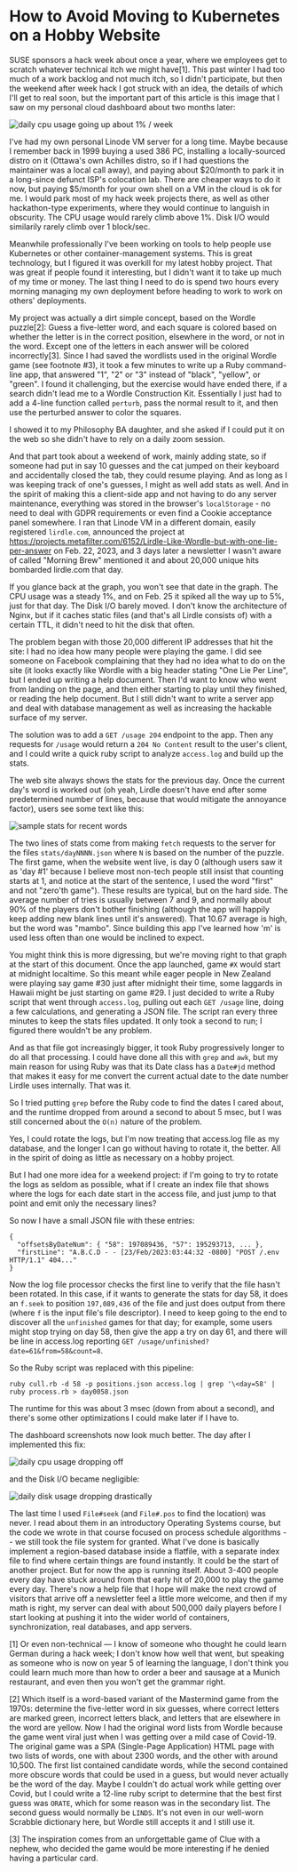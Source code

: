 # How to Avoid Moving to Kubernetes on a Hobby Website

SUSE sponsors a hack week about once a year, where we employees get to scratch whatever technical itch we might have[1].
This past winter I had too much of a work backlog and not much itch, so I didn't participate, but then the weekend after
week hack I got struck with an idea, the details of which I'll get to real soon, but the important part of this article
is this image that I saw on my personal cloud dashboard about two months later:

![daily cpu usage going up about 1% / week](../assets/images/screenshots/last-month-climbing-before.png)

I've had my own personal Linode VM server for a long time. Maybe because I remember back in 1999 buying a used 386 PC, installing a locally-sourced
distro on it (Ottawa's own Achilles distro, so if I had questions the maintainer was a local call away), and paying about $20/month
to park it in a long-since defunct ISP's colocation lab. There are cheaper ways to do it now,
but paying $5/month for your own shell on a VM in the cloud is ok for me. I would park most of my hack week projects there, as well as other
hackathon-type experiments, where they would continue to languish in obscurity.  The CPU usage would rarely climb above 1%.
Disk I/O would similarily rarely climb over 1 block/sec.

Meanwhile professionally I've been working on tools to help people use Kubernetes or other container-management systems.
This is great technology, but I figured it was overkill for my latest hobby project. That was great if people found it interesting,
but I didn't want it to take up much of my time or money. The last thing I need to do is spend two hours every morning managing
my own deployment before heading to work to work on others' deployments.

My project was actually a dirt simple concept, based on the Wordle puzzle[2]: Guess a five-letter word, and each square is colored based on whether the letter is
in the correct position, elsewhere in the word, or not in the word. Except one of the letters in each answer will be colored incorrectly[3]. Since I had saved the 
wordlists used in the original Wordle game (see footnote #3), it took a few minutes to write up a Ruby command-line app, that answered "1", "2" or "3" instead
of "black", "yellow", or "green". I found it challenging, but the exercise would have ended there, if a search didn't lead me to a Wordle Construction Kit.
Essentially I just had to add a 4-line function called `perturb`, pass the normal result to it, and then use the perturbed answer to color the squares.

I showed it to my Philosophy BA daughter, and she asked if I could put it on the web so she didn't have to rely on a daily zoom session.

And that part took about a weekend of work, mainly adding state, so if someone had put in say 10 guesses and the cat jumped on their keyboard and accidentally closed the tab,
they could resume playing. And as long as I was keeping track of one's guesses, I might as well add stats as well. And in the spirit of 
making this a client-side app and not having to do any server maintenance, everything was stored in the browser's `localStorage` - no need to deal with 
GDPR requirements or even find a Cookie acceptance panel somewhere. I ran that Linode VM in a different domain, easily registered `lirdle.com`, announced
the project at https://projects.metafilter.com/6152/Lirdle-Like-Wordle-but-with-one-lie-per-answer on Feb. 22, 2023, and 3 days later a newsletter I wasn't aware of
called "Morning Brew" mentioned it and about 20,000 unique hits bombarded lirdle.com that day.

If you glance back at the graph, you won't see that date in the graph. The CPU usage was a steady 1%, and on Feb. 25 it spiked all the way up to 5%,
just for that day. The Disk I/O barely moved. I don't know the architecture of Nginx, but if it caches static files (and that's all Lirdle consists of) 
with a certain TTL, it didn't need to hit the disk that often.

The problem began with those 20,000 different IP addresses that hit the site: I had no idea how many people were playing the game. I did see someone
on Facebook complaining that they had no idea what to do on the site (it looks exactly like Wordle with a big header stating "One Lie Per Line", but
I ended up writing a help document. Then I'd want to know who went from landing on the page, and then either starting to play until they finished,
or reading the help document. But I still didn't want to write a server app and deal with database management as well as increasing the hackable surface of my server.

The solution was to add a `GET /usage 204` endpoint to the app. Then any requests for `/usage` would return a `204 No Content` result to the user's client,
and I could write a quick ruby script to analyze `access.log` and build up the stats.

The web site always shows the stats for the previous day. Once the current day's word is worked out (oh yeah, Lirdle doesn't have end after some predetermined 
number of lines, because that would mitigate the annoyance factor), users see some text like this:

![sample stats for recent words](../assets/images/screenshots/stats01.png)

The two lines of stats come from making `fetch` requests to the server for the files `stats/dayNNNN.json` where `N` is based on the number of the puzzle.
The first game, when the website went live, is day 0 (although users saw it as 'day #1' because I believe most non-tech people still insist that counting starts
at 1, and notice at the start of the sentence, I used the word "first" and not "zero'th game"). These results are typical, but on the hard side.
The average number of tries is usually between 7 and 9, and normally about 90% of the players don't bother finishing (although the app will happily
keep adding new blank lines until it's answered). That 10.67 average is high, but the word was "mambo". Since building this app I've learned how 'm' is
used less often than one would be inclined to expect.

You might think this is more digressing, but we're moving right to that graph at the start of this document. Once the app launched, game `#X` would 
start at midnight localtime. So this meant while eager people in New Zealand were playing say game #30 just after midnight their time, some laggards in Hawaii might be 
just starting on game #29. I just decided to write a Ruby script that went through `access.log`, pulling out each `GET /usage` line, doing a few calculations,
and generating a JSON file. The script ran every three minutes to keep the stats files updated. It only took a second to run; I figured there wouldn't be any problem.

And as that file got increasingly bigger, it took Ruby progressively longer to do all that processing. I could have done all this with
`grep` and `awk`, but my main reason for using Ruby was that its
Date class has a `Date#jd` method that makes it easy for me convert the current actual date to the date number Lirdle uses internally.
That was it.

So I tried putting `grep` before the Ruby code to find the dates I cared about, and the runtime dropped from around a second to about 5 msec, but I was
still concerned about the `O(n)` nature of the problem.

Yes, I could rotate the logs, but I'm now treating that access.log file as my database, and the longer I can go without having to rotate it, the better.
All in the spirit of doing as little as necessary on a hobby project.

But I had one more idea for a weekend project: if I'm going to try to rotate the logs as seldom as possible, what if I create an index file that
shows where the logs for each date start in the access file, and just jump to that point and emit only the necessary lines?

So now I have a small JSON file with these entries:
```
{
  "offsetsByDateNum": { "58": 197089436, "57": 195293713, ... },
  "firstLine": "A.B.C.D - - [23/Feb/2023:03:44:32 -0800] "POST /.env HTTP/1.1" 404..."
}
```

Now the log file processor checks the first line to verify that the file hasn't been rotated. In this case, if it wants to generate
the stats for day 58, it does an `f.seek` to position `197,089,436` of the file and just does output from there (where `f` is the input file's file descriptor).
I need to keep going to the end to discover all the `unfinished` games for that day; for example, some users might stop trying on day 58, then give the app a try
on day 61, and there will be line in access.log reporting `GET /usage/unfinished?date=61&from=58&count=8`.

So the Ruby script was replaced with this pipeline:

`ruby cull.rb -d 58 -p positions.json access.log | grep '\<day=58' | ruby process.rb > day0058.json`

The runtime for this was about 3 msec (down from about a second), and there's some other optimizations I could make later if I have to.

The dashboard screenshots now look much better. The day after I implemented this fix:

![daily cpu usage dropping off](../assets/images/screenshots/cpu-by-day-after.png)

and the Disk I/O became negligible:

![daily disk usage dropping drastically](../assets/images/screenshots/disk-by-day-after.png)

The last time I used `File#seek` (and `File#.pos` to find the location) was never. I read about them in an
introductory Operating Systems course, but the code we wrote in that course focused on process schedule algorithms --
we still took the file system for granted. What I've
done is basically implement a region-based database inside a flatfile, with a separate index file to find where certain
things are found instantly.  It could be the start of another project. But for now the app is running itself. About 3-400
people every day have stuck around from that early hit of 20,000 to play the game every day. There's now a help file
that I hope will make the next crowd of visitors that arrive off a newsletter feel a little more welcome, and then if
my math is right, my server can deal with about 500,000 daily players before I start looking at pushing it into the 
wider world of containers, synchronization, real databases, and app servers.

[1] Or even non-technical — I know of someone who thought he could learn German during a hack week; I don't know how well that went,
but speaking as someone who is now on year 5 of learning the language, I don't think you could learn much more than how to
order a beer and sausage at a Munich restaurant, and even then you won't get the grammar right.

[2] Which itself is a word-based variant of the Mastermind game from the 1970s:
determine the five-letter word in six guesses, where correct letters are marked green, incorrect letters black, and letters that are elsewhere in the word are yellow.
Now I had the original word lists from Wordle because the game went viral just when I was getting over a mild case of Covid-19. The original game was a SPA
(Single-Page Application) HTML page with two lists of words, one with about 2300 words, and the other with around 10,500. The first list contained candidate words,
while the second contained more obscure words that could be used in a guess, but would never actually be the word of the day. Maybe I couldn't do
actual work while getting over Covid, but I could write a 12-line ruby script to determine that the best first guess was `ORATE`, which for some reason
was in the secondary list. The second guess would normally be `LINDS`. It's not even in our well-worn Scrabble dictionary here, but Wordle still accepts it and I still use it.

[3] The inspiration comes from an unforgettable game of Clue with a nephew, who decided the game would be more interesting if he denied having a particular card.
